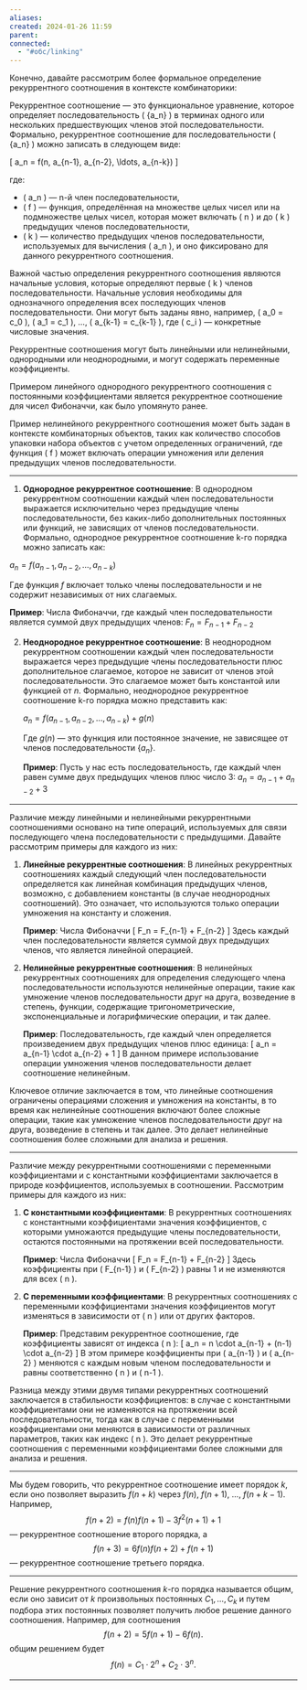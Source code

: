 ```yaml
---
aliases: 
created: 2024-01-26 11:59
parent: 
connected:
  - "#обс/linking"
---
```


Конечно, давайте рассмотрим более формальное определение рекуррентного соотношения в контексте комбинаторики:

Рекуррентное соотношение — это функциональное уравнение, которое определяет последовательность \( \{a_n\} \) в терминах одного или нескольких предшествующих членов этой последовательности. Формально, рекуррентное соотношение для последовательности \( \{a_n\} \) можно записать в следующем виде:

\[ a_n = f(n, a_{n-1}, a_{n-2}, \ldots, a_{n-k}) \]

где:
- \( a_n \) — n-й член последовательности,
- \( f \) — функция, определённая на множестве целых чисел или на подмножестве целых чисел, которая может включать \( n \) и до \( k \) предыдущих членов последовательности,
- \( k \) — количество предыдущих членов последовательности, используемых для вычисления \( a_n \), и оно фиксировано для данного рекуррентного соотношения.

Важной частью определения рекуррентного соотношения являются начальные условия, которые определяют первые \( k \) членов последовательности. Начальные условия необходимы для однозначного определения всех последующих членов последовательности. Они могут быть заданы явно, например, \( a_0 = c_0 \), \( a_1 = c_1 \), ..., \( a_{k-1} = c_{k-1} \), где \( c_i \) — конкретные числовые значения.

Рекуррентные соотношения могут быть линейными или нелинейными, однородными или неоднородными, и могут содержать переменные коэффициенты. 

Примером линейного однородного рекуррентного соотношения с постоянными коэффициентами является рекуррентное соотношение для чисел Фибоначчи, как было упомянуто ранее. 

Пример нелинейного рекуррентного соотношения может быть задан в контексте комбинаторных объектов, таких как количество способов упаковки набора объектов с учетом определенных ограничений, где функция \( f \) может включать операции умножения или деления предыдущих членов последовательности.

---

1. **Однородное рекуррентное соотношение**: В однородном рекуррентном соотношении каждый член последовательности выражается исключительно через предыдущие члены последовательности, без каких-либо дополнительных постоянных или функций, не зависящих от членов последовательности. Формально, однородное рекуррентное соотношение k-го порядка можно записать как:

$a_n = f(a_{n-1}, a_{n-2}, \ldots, a_{n-k})$

   Где функция $f$ включает только члены последовательности и не содержит независимых от них слагаемых.

   **Пример**: Числа Фибоначчи, где каждый член последовательности является суммой двух предыдущих членов:
   $F_n = F_{n-1} + F_{n-2}$

2. **Неоднородное рекуррентное соотношение**: В неоднородном рекуррентном соотношении каждый член последовательности выражается через предыдущие члены последовательности плюс дополнительное слагаемое, которое не зависит от членов этой последовательности. Это слагаемое может быть константой или функцией от $n$. Формально, неоднородное рекуррентное соотношение k-го порядка можно представить как:

   $a_n = f(a_{n-1}, a_{n-2}, \ldots, a_{n-k}) + g(n)$

   Где $g(n)$ — это функция или постоянное значение, не зависящее от членов последовательности $\{a_n\}$.

   **Пример**: Пусть у нас есть последовательность, где каждый член равен сумме двух предыдущих членов плюс число 3:
   $a_n = a_{n-1} + a_{n-2} + 3$


---


Различие между линейными и нелинейными рекуррентными соотношениями основано на типе операций, используемых для связи последующего члена последовательности с предыдущими. Давайте рассмотрим примеры для каждого из них:

1. **Линейные рекуррентные соотношения**: В линейных рекуррентных соотношениях каждый следующий член последовательности определяется как линейная комбинация предыдущих членов, возможно, с добавлением константы (в случае неоднородных соотношений). Это означает, что используются только операции умножения на константу и сложения. 

   **Пример**: Числа Фибоначчи
   \[ F_n = F_{n-1} + F_{n-2} \]
   Здесь каждый член последовательности является суммой двух предыдущих членов, что является линейной операцией.

2. **Нелинейные рекуррентные соотношения**: В нелинейных рекуррентных соотношениях для определения следующего члена последовательности используются нелинейные операции, такие как умножение членов последовательности друг на друга, возведение в степень, функции, содержащие тригонометрические, экспоненциальные и логарифмические операции, и так далее.

   **Пример**: Последовательность, где каждый член определяется произведением двух предыдущих членов плюс единица:
   \[ a_n = a_{n-1} \cdot a_{n-2} + 1 \]
   В данном примере использование операции умножения членов последовательности делает соотношение нелинейным.

Ключевое отличие заключается в том, что линейные соотношения ограничены операциями сложения и умножения на константы, в то время как нелинейные соотношения включают более сложные операции, такие как умножение членов последовательности друг на друга, возведение в степень и так далее. Это делает нелинейные соотношения более сложными для анализа и решения.

---

Различие между рекуррентными соотношениями с переменными коэффициентами и с константными коэффициентами заключается в природе коэффициентов, используемых в соотношении. Рассмотрим примеры для каждого из них:

1. **С константными коэффициентами**: В рекуррентных соотношениях с константными коэффициентами значения коэффициентов, с которыми умножаются предыдущие члены последовательности, остаются постоянными на протяжении всей последовательности.

   **Пример**: Числа Фибоначчи
   \[ F_n = F_{n-1} + F_{n-2} \]
   Здесь коэффициенты при \( F_{n-1} \) и \( F_{n-2} \) равны 1 и не изменяются для всех \( n \).

2. **С переменными коэффициентами**: В рекуррентных соотношениях с переменными коэффициентами значения коэффициентов могут изменяться в зависимости от \( n \) или от других факторов.

   **Пример**: Представим рекуррентное соотношение, где коэффициенты зависят от индекса \( n \):
   \[ a_n = n \cdot a_{n-1} + (n-1) \cdot a_{n-2} \]
   В этом примере коэффициенты при \( a_{n-1} \) и \( a_{n-2} \) меняются с каждым новым членом последовательности и равны соответственно \( n \) и \( n-1 \).

Разница между этими двумя типами рекуррентных соотношений заключается в стабильности коэффициентов: в случае с константными коэффициентами они не изменяются на протяжении всей последовательности, тогда как в случае с переменными коэффициентами они меняются в зависимости от различных параметров, таких как индекс \( n \). Это делает рекуррентные соотношения с переменными коэффициентами более сложными для анализа и решения.


---

Мы будем говорить, что рекуррентное соотношение имеет порядок $k$, если оно позволяет выразить $f(n + k)$ через $f(n)$, $f(n + 1)$, ..., $f(n + k - 1)$. Например,
$$f(n + 2) = f(n)f(n + 1) - 3f^2(n + 1) + 1$$
— рекуррентное соотношение второго порядка, а
$$f(n + 3) = 6f(n)f(n + 2) + f(n + 1)$$
— рекуррентное соотношение третьего порядка.



---

Решение рекуррентного соотношения $k$-го порядка называется общим, если оно зависит от $k$ произвольных постоянных $C_1, \ldots, C_k$ и путем подбора этих постоянных позволяет получить любое решение данного соотношения. Например, для соотношения
$$f(n + 2) = 5f(n + 1) - 6f(n).$$
общим решением будет
$$f(n) = C_1 \cdot 2^n + C_2 \cdot 3^n.$$

---







